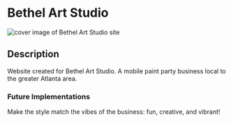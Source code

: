 # Bethel Art Studio
![cover image of Bethel Art Studio site]()
## Description
Website created for Bethel Art Studio. 
A mobile paint party business local to the greater Atlanta area.
### Future Implementations
Make the style match the vibes of the business: fun, creative, and vibrant!
